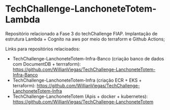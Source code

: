# TechChallenge-LanchoneteTotem-Lambda

Repositório relacionado a Fase 3 do techChallenge FIAP. Implantação de estrutura Lambda + Cognito na aws por meio do terraform e Github Actions;

Links para repositórios relacioados:
- TechChallenge-LanchoneteTotem-Infra-Banco (criação banco de dados com DocumentDB + terrraform): https://github.com/WillianViegas/TechChallenge-LanchoneteTotem-Infra-Banco
- TechChallenge-LanchoneteTotem-Infra (criação ECR + EKS + terraform): https://github.com/WillianViegas/TechChallenge-LanchoneteTotem-Infra
- TechChallenge-LanchoneteTotem (Apis + docker + kubernetes): https://github.com/WillianViegas/TechChallenge-LanchoneteTotem
